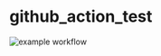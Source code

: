# github_action_test


![example workflow](https://github.com/sivin79/github_action_test/actions/workflows/test.yml/badge.svg?branch=main)
